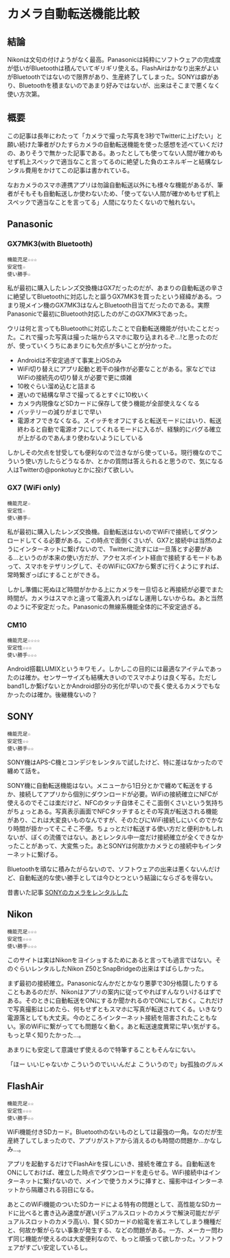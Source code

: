 # カメラ自動転送機能比較
## 結論
Nikonは文句の付けようがなく最高。Panasonicは純粋にソフトウェアの完成度が低いがBluetoothは積んでいてギリギリ使える。FlashAirはかなり出来がよいがBluetoothではないので限界があり、生産終了してしまった。SONYは癖があり、Bluetoothを積まないのであまり好みではないが、出来はそこまで悪くなく使い方次第。

## 概要
この記事は長年にわたって「カメラで撮った写真を3秒でTwitterに上げたい」と願い続けた筆者がひたすらカメラの自動転送機能を使った感想を述べていくだけの、ありそうで無かった記事である。あったとしても使ってない人間が確かめもせず机上スペックで適当なこと言ってるのに絶望した負のエネルギーと結構なレンタル費用をかけてこの記事は書かれている。

なおカメラのスマホ連携アプリは勿論自動転送以外にも様々な機能があるが、筆者がそもそも自動転送しか使わないため、「使ってない人間が確かめもせず机上スペックで適当なことを言ってる」人間になりたくないので触れない。

## Panasonic
### GX7MK3(with Bluetooth)
```
機能充足☆☆☆
安定性☆
使い勝手☆
```
私が最初に購入したレンズ交換機はGX7だったのだが、あまりの自動転送の辛さに絶望してBluetoothに対応したと謳うGX7MK3を買ったという経緯がある。つまり現メイン機のGX7MK3はなんとBluetooth目当てだったのである。実際Panasonicで最初にBluetooth対応したのがこのGX7MK3であった。

ウリは何と言ってもBluetoothに対応したことで自動転送機能が付いたことだった。これで撮った写真は撮った端からスマホに取り込まれるぞ…!と思ったのだが、使っていくうちにあまりにも欠点が多いことが分かった。

- Androidは不安定過ぎて事実上iOSのみ
- WiFi切り替えにアプリ起動と若干の操作が必要なことがある。家などではWiFiの接続先の切り替えが必要で更に煩雑
- 10枚ぐらい溜め込むと詰まる
- 遅いので結構な早さで撮ってるとすぐに10枚いく
- カメラ内現像などSDカードに保存して使う機能が全部使えなくなる
- バッテリーの減りがまじで早い
- 電源オフできなくなる。スイッチをオフにすると転送モードにはいり、転送終わると自動で電源オフにしてくれるモードに入るが、経験的にバグる確立が上がるのであんまり使わないようにしている

しかしその欠点を甘受しても便利なので泣きながら使っている。現行機なのでこういう使い方したらどうなるか、とかの質問は答えられると思うので、気になる人はTwitterの@ponkotuyとかに投げて欲しい。

### GX7 (WiFi only)
```
機能充足☆
安定性☆
使い勝手☆
```
私が最初に購入したレンズ交換機。自動転送はないのでWiFiで接続してダウンロードしてくる必要がある。この時点で面倒くさいが、GX7と接続中は当然のようにインターネットに繋げないので、Twitterに流すには一旦落とす必要がある…というのが本来の使い方だが、アクセスポイント経由で接続するモードもあって、スマホをテザリングして、そのWiFiにGX7から繋ぎに行くようにすれば、常時繋ぎっぱにすることができる。

しかし準備に死ぬほど時間がかかる上にカメラを一旦切ると再接続が必要でまた時間が。カメラはスマホと違って電源入れっぱなし運用しないからね。あと当然のように不安定だった。Panasonicの無線系機能全体的に不安定過ぎる。

### CM10
```
機能充足☆☆☆☆
安定性☆☆☆
使い勝手☆☆☆
```
Android搭載LUMIXというキワモノ。しかしこの目的には最適なアイテムであったのは確か。センサーサイズも結構大きいのでスマホよりは良く写る。ただしband1しか繋げないとかAndroid部分の劣化が早いので長く使えるカメラでもなかったのは確か。後継機ないの？

## SONY
```
機能充足☆
安定性☆☆
使い勝手☆☆
```

SONY機はAPS-C機とコンデジをレンタルで試したけど、特に差はなかったので纏めて話を。

SONY機に自動転送機能はない。メニューから1日分とかで纏めて転送をするか、接続してアプリから個別にダウンロードが必要。WiFiの接続確立にNFCが使えるのでそこは楽だけど、NFCのタッチ自体そこそこ面倒くさいという気持ちがちょっとある。写真表示画面でNFCタッチするとその写真が転送される機能があり、これは大変良いものなんですが、そのたびにWiFi接続しにいくのでかなり時間が掛かってそこそこ不便。ちょっとだけ転送する使い方だと便利かもしれないが、ぼくの流儀ではない。あとレンタル中一度だけ接続確立が全くできなかったことがあって、大変焦った。あとSONYは何故かカメラとの接続中もインターネットに繋げる。

Bluetoothを頑なに積みたがらないので、ソフトウェアの出来は悪くないんだけど、自動転送的な使い勝手としては今ひとつという結論にならざるを得ない。

昔書いた記事 [SONYのカメラをレンタルした](../sony-camera-sp/)

## Nikon
```
機能充足☆☆☆
安定性☆☆☆
使い勝手☆☆☆
```

このサイトは実はNikonをヨイショするためにあると言っても過言ではない。そのぐらいレンタルしたNikon Z50とSnapBridgeの出来はすばらしかった。

まず最初の接続確立。Panasonicなんかだとかなり悪夢で30分格闘したりすることもあるのだが、Nikonはアプリの案内に従ってやればすんなりいけるはずである。そのときに自動転送をONにするか聞かれるのでONにしておく。これだけで写真撮影はじめたら、何もせずともスマホに写真が転送されてくる。いきなり電源落としても大丈夫。今のところインターネット接続を阻害されたこともない。家のWiFiに繋がってても問題なく動く。あと転送速度異常に早い気がする。もっと早く知りたかった…。

あまりにも安定して意識せず使えるので特筆することもそんなにない。

「ほー いいじゃないか こういうのでいいんだよ こういうので」by孤独のグルメ

## FlashAir
```
機能充足☆☆
安定性☆☆☆
使い勝手☆☆
```

WiFi機能付きSDカード。Bluetoothのないものとしては最強の一角。なのだが生産終了してしまったので、アプリがストアから消えるのも時間の問題か…かなしみ…。

アプリを起動するだけでFlashAirを探しにいき、接続を確立する。自動転送をONにしておけば、確立した時点でダウンロードを走らせる。WiFi接続中はインターネットに繋げないので、メインで使うカメラに挿すと、撮影中はインターネットから隔離される羽目になる。

あとこのWiFi機能のついたSDカードによる特有の問題として、高性能なSDカードに比べると書き込み速度が遅い(デュアルスロットのカメラで解決可能だがデュアルスロットのカメラ高い)、賢くSDカードの給電を省エネしてしまう機種だと、何故か繋がらない事象が発生する、などの問題がある。一方、メーカー問わず同じ機能が使えるのは大変便利なので、もっと頑張って欲しかった。ソフトウェアがすごい安定しているし。
